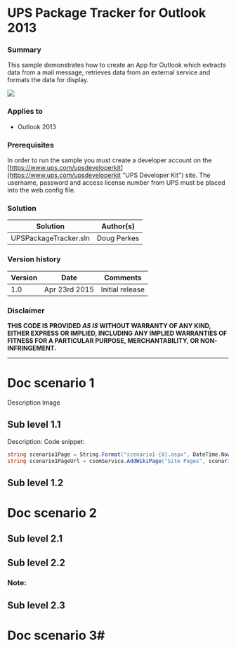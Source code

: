 # UPS Package Tracker for Outlook 2013 #

### Summary ###
This sample demonstrates how to create an App for Outlook which extracts data from a mail message, retrieves data from an external service and formats the data for display.

![](http://i.imgur.com/BXXM3sF.png)

### Applies to ###
-  Outlook 2013

### Prerequisites ###
In order to run the sample you must create a developer account on the [https://www.ups.com/upsdeveloperkit](https://www.ups.com/upsdeveloperkit "UPS Developer Kit") site. The username, password and access license number from UPS must be placed into the web.config file.

### Solution ###
Solution | Author(s)
---------|----------
UPSPackageTracker.sln | Doug Perkes

### Version history ###
Version  | Date | Comments
---------| -----| --------
1.0  | Apr 23rd 2015 | Initial release

### Disclaimer ###
**THIS CODE IS PROVIDED *AS IS* WITHOUT WARRANTY OF ANY KIND, EITHER EXPRESS OR IMPLIED, INCLUDING ANY IMPLIED WARRANTIES OF FITNESS FOR A PARTICULAR PURPOSE, MERCHANTABILITY, OR NON-INFRINGEMENT.**


----------

# Doc scenario 1 #
Description
Image


## Sub level 1.1 ##
Description:
Code snippet:
```C#
string scenario1Page = String.Format("scenario1-{0}.aspx", DateTime.Now.Ticks);
string scenario1PageUrl = csomService.AddWikiPage("Site Pages", scenario1Page);
```

## Sub level 1.2 ##

# Doc scenario 2 #

## Sub level 2.1 ##

## Sub level 2.2 ##

### Note: ###

## Sub level 2.3 ##

# Doc scenario 3#

